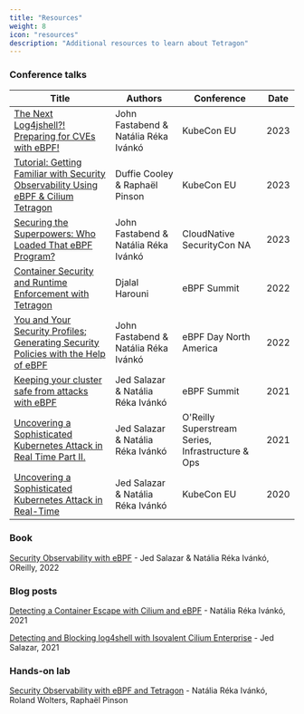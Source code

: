 ```yaml
---
title: "Resources"
weight: 8
icon: "resources"
description: "Additional resources to learn about Tetragon"
---
```


### Conference talks

| Title | Authors | Conference | Date |
| ----- | ------- | ---------- | ---- |
| [The Next Log4jshell?! Preparing for CVEs with eBPF!](https://youtu.be/u8HKg5pENj4)                                                                          | John Fastabend & Natália Réka Ivánkó | KubeCon EU                                        | 2023 |
| [Tutorial: Getting Familiar with Security Observability Using eBPF & Cilium Tetragon](https://youtu.be/kTGU-Nc2Db0)                                          | Duffie Cooley & Raphaël Pinson       | KubeCon EU                                        | 2023 |
| [Securing the Superpowers: Who Loaded That eBPF Program?](https://www.youtube.com/watch?v=UBVTJ0LeXxc)                                                       | John Fastabend & Natália Réka Ivánkó | CloudNative SecurityCon NA                        | 2023 |
| [Container Security and Runtime Enforcement with Tetragon](https://www.youtube.com/watch?v=fw40ROmswbM)                                                      | Djalal Harouni                       | eBPF Summit                                       | 2022 |
| [You and Your Security Profiles; Generating Security Policies with the Help of eBPF](https://www.youtube.com/watch?v=EhQI1qPVb0E)                            | John Fastabend & Natália Réka Ivánkó | eBPF Day North America                            | 2022 |
| [Keeping your cluster safe from attacks with eBPF](https://www.youtube.com/watch?v=agN68U8x1go)                                                              | Jed Salazar & Natália Réka Ivánkó    | eBPF Summit                                       | 2021 |
| [Uncovering a Sophisticated Kubernetes Attack in Real Time Part II.](https://www.oreilly.com/library/view/infrastructure-ops/0636920625377/video335775.html) | Jed Salazar & Natália Réka Ivánkó    | O'Reilly Superstream Series, Infrastructure & Ops | 2021 |
| [Uncovering a Sophisticated Kubernetes Attack in Real-Time](https://www.youtube.com/watch?v=bohnofE_dvw)                                                     | Jed Salazar & Natália Réka Ivánkó    | KubeCon EU                                        | 2020 |

### Book

[Security Observability with eBPF](https://isovalent.com/ebpf-security/) - Jed Salazar & Natália Réka Ivánkó, OReilly, 2022

### Blog posts

[Detecting a Container Escape with Cilium and eBPF](https://isovalent.com/blog/post/2021-11-container-escape) - Natália Réka Ivánkó, 2021

[Detecting and Blocking log4shell with Isovalent Cilium Enterprise](https://isovalent.com/blog/post/2021-12-log4shell) - Jed Salazar, 2021

### Hands-on lab

[Security Observability with eBPF and Tetragon](https://isovalent.com/labs/) - Natália Réka Ivánkó, Roland Wolters, Raphaël Pinson

